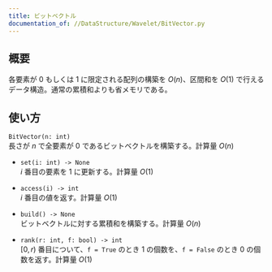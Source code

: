 ```yaml
---
title: ビットベクトル
documentation_of: //DataStructure/Wavelet/BitVector.py
---
```

## 概要
各要素が $0$ もしくは $1$ に限定される配列の構築を $O(n)$、区間和を $O(1)$ で行えるデータ構造。通常の累積和よりも省メモリである。

## 使い方
`BitVector(n: int)`  
長さが $n$ で全要素が $0$ であるビットベクトルを構築する。計算量 $O(n)$

- `set(i: int) -> None`  
$i$ 番目の要素を $1$ に更新する。計算量 $O(1)$

- `access(i) -> int`  
$i$ 番目の値を返す。計算量 $O(1)$

- `build() -> None`  
ビットベクトルに対する累積和を構築する。計算量 $O(n)$

- `rank(r: int, f: bool) -> int`  
$[0, r)$ 番目について、`f = True` のとき $1$ の個数を、`f = False` のとき $0$ の個数を返す。計算量 $O(1)$